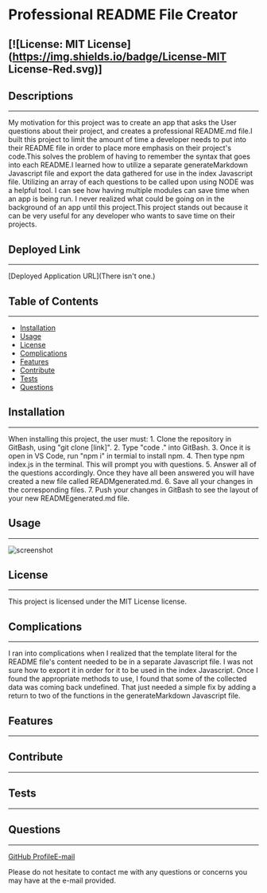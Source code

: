 
# Professional README File Creator
[![License: MIT License](https://img.shields.io/badge/License-MIT License-Red.svg)]
---
## Descriptions
---
My motivation for this project was to create an app that asks the User questions about their project, and creates a professional README.md file.I built this project to limit the amount of time a developer needs to put into their README file in order to place more emphasis on their project's code.This solves the problem of having to remember the syntax that goes into each README.I learned how to utilize a separate generateMarkdown Javascript file and export the data gathered for use in the index Javascript file. Utilizing an array of each questions to be called upon using NODE was a helpful tool. I can see how having multiple modules can save time when an app is being run. I never realized what could be going on in the background of an app until this project.This project stands out because it can be very useful for any developer who wants to save time on their projects.
## Deployed Link
---
[Deployed Application URL](There isn't one.)
## Table of Contents
---
- [Installation](#installation)
- [Usage](#usage)
- [License](#license)
- [Complications](#complications)
- [Features](#features)
- [Contribute](#contribute)
- [Tests](#tests)
- [Questions](#questions)
## Installation
---
When installing this project, the user must: 1. Clone the repository in GitBash, using "git clone [link]". 2. Type "code ." into GitBash. 3. Once it is open in VS Code, run "npm i" in termial to install npm. 4. Then type npm index.js in the terminal. This will prompt you with questions. 5. Answer all of the questions accordingly. Once they have all been answered you will have created a new file called READMgenerated.md. 6. Save all your changes in the corresponding files. 7. Push your changes in GitBash to see the layout of your new READMEgenerated.md file.
## Usage
---
![screenshot](./assets/images/walkthrough-video)

## License
---
This project is licensed under the MIT License license.

## Complications
---
I ran into complications when I realized that the template literal for the README file's content needed to be in a separate Javascript file. I was not sure how to export it in order for it to be used in the index Javascript. Once I found the appropriate methods to use, I found that some of the collected data was coming back undefined. That just needed a simple fix by adding a return to two of the functions in the generateMarkdown Javascript file.
## Features
---

## Contribute
---

## Tests
---

## Questions
---
[GitHub Profile](https://github.com/cmcunningham27)[E-mail](sttepstutoring@yahoo.com)

Please do not hesitate to contact me with any questions or concerns you may have at the e-mail provided.

